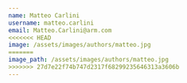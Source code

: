 ```yaml
---
name: Matteo Carlini
username: matteo.carlini
email: Matteo.Carlini@arm.com
<<<<<<< HEAD
image: /assets/images/authors/matteo.jpg
=======
image_path: /assets/images/authors/matteo.jpg
>>>>>>> 27d7e22f74b747d2317f68299235646313a3606b
---
```

